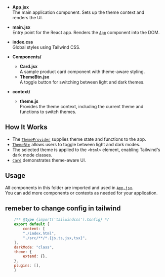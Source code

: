 
- **App.jsx**  
  The main application component. Sets up the theme context and renders the UI.

- **main.jsx**  
  Entry point for the React app. Renders the [`App`](App.jsx) component into the DOM.

- **index.css**  
  Global styles using Tailwind CSS.

- **Components/**
  - **Card.jsx**  
    A sample product card component with theme-aware styling.
  - **ThemeBtn.jsx**  
    A toggle button for switching between light and dark themes.

- **context/**
  - **theme.js**  
    Provides the theme context, including the current theme and functions to switch themes.

## How It Works

- The [`ThemeProvider`](context/theme.js) supplies theme state and functions to the app.
- [`ThemeBtn`](Components/ThemeBtn.jsx) allows users to toggle between light and dark modes.
- The selected theme is applied to the `<html>` element, enabling Tailwind's dark mode classes.
- [`Card`](Components/Card.jsx) demonstrates theme-aware UI.

## Usage

All components in this folder are imported and used in [`App.jsx`](App.jsx).  
You can add more components or contexts as needed for your application.

## remeber to change config in tailwind

```javascript 
    /** @type {import('tailwindcss').Config} */
    export default {
        content: [
        "./index.html",
        "./src/**/*.{js,ts,jsx,tsx}",
    ],
    darkMode: "class",
    theme: {
        extend: {},
    },
    plugins: [],
    }

```